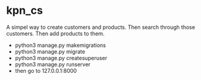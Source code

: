# kpn_cs

A simpel way to create customers and products.
Then search through those customers.
Then add products to them.

- python3 manage.py makemigrations
- python3 manage.py migrate
- python3 manage.py createsuperuser
- python3 manage.py runserver
- then go to 127.0.0.1:8000
